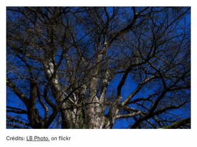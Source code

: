 ![Yanis](/images/2022-05-01.jpg)

Crédits: [LB Photo.](https://www.flickr.com/people/lucbarre/) on flickr